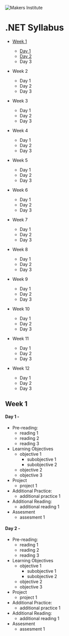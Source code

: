 ![Makers Institute](https://makersinstitute.id/img/logo-makersinstitute.png)

# .NET Syllabus

* [Week 1](#week1)
  * [Day 1](#day11)
  * [Day 2](#day12)
  * Day 3
  
* Week 2
  * Day 1
  * Day 2
  * Day 3
  
* Week 3
  * Day 1
  * Day 2
  * Day 3
  
* Week 4
  * Day 1
  * Day 2
  * Day 3
  
* Week 5
  * Day 1
  * Day 2
  * Day 3
  
* Week 6
  * Day 1
  * Day 2
  * Day 3
  
* Week 7
  * Day 1
  * Day 2
  * Day 3
  
* Week 8
  * Day 1
  * Day 2
  * Day 3
  
* Week 9
  * Day 1
  * Day 2
  * Day 3
  
* Week 10
  * Day 1
  * Day 2
  * Day 3
  
* Week 11
  * Day 1
  * Day 2
  * Day 3
  
* Week 12
  * Day 1
  * Day 2
  * Day 3
  
## <a name="week1"></a>Week 1

#### <a name="day11"></a>Day 1 - 
* Pre-reading:
  * reading 1
  * reading 2
  * reading 3
* Learning Objectives
  * objective 1
    * subobjective 1
    * subobjective 2
  * objective 2
  * objective 3
* Project
  * project 1
* Additional Practice:
  * additional practice 1
* Additional Reading:
  * additional reading 1
* Assesment
  * assesment 1
  
#### <a name="day12"></a>Day 2 - 
* Pre-reading:
  * reading 1
  * reading 2
  * reading 3
* Learning Objectives
  * objective 1
    * subobjective 1
    * subobjective 2
  * objective 2
  * objective 3
* Project
  * project 1
* Additional Practice:
  * additional practice 1
* Additional Reading:
  * additional reading 1
* Assesment
  * assesment 1
